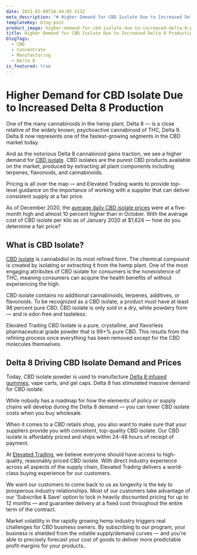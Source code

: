 ```yaml
---
date: 2021-02-09T16:44:03.513Z
meta_description: "# Higher Demand for CBD Isolate Due to Increased Delta 8 Production"
templateKey: blog-post
product_image: higher-demand-for-cbd-isolate-due-to-increased-delta-8-production.jpg
title: Higher Demand for CBD Isolate Due to Increased Delta 8 Production
blogTags:
  - CBD
  - Concentrate
  - Manufacturing
  - Delta 8
is_featured: true
---
```

# Higher Demand for CBD Isolate Due to Increased Delta 8 Production

One of the many cannabinoids in the hemp plant, Delta 8 — is a close relative of the widely known, psychoactive cannabinoid of THC, Delta 9. Delta 8 now represents one of the fastest-growing segments in the CBD market today.

And as the notorious Delta 8 cannabinoid gains traction, we see a higher demand for [CBD isolate](https://www.elevatedtrading.com/products/isolate/). CBD isolates are the purest CBD products available on the market, produced by extracting all plant components including terpenes, flavonoids, and cannabinoids. 

Pricing is all over the map — and Elevated Trading wants to provide top-level guidance on the importance of working with a supplier that can deliver consistent supply at a fair price. 

As of December 2020, the [average daily CBD isolate prices](http://www.mckeany-flavell.com/cbd-isolate-pricing-rises-despite-drop-in-sales-12-23-20/) were at a five-month high and almost 10 percent higher than in October. With the average cost of CBD isolate per kilo as of January 2020 at $1,624 — how do you determine a fair price?

## What is CBD Isolate?

[CBD isolate](https://www.elevatedtrading.com/products/cbd-isolate/) is cannabidiol in its most refined form. The chemical compound is created by isolating or extracting it from the hemp plant. One of the most engaging attributes of CBD isolate for consumers is the nonexistence of THC, meaning consumers can acquire the health benefits of without experiencing the high.

CBD isolate contains no additional cannabinoids, terpenes, additives, or flavonoids. To be recognized as a CBD isolate, a product must have at least 98 percent pure CBD. CBD isolate is only sold in a dry, white powdery form — and is odor-free and tasteless. 

Elevated Trading CBD Isolate is a pure, crystalline, and flavorless pharmaceutical grade powder that is 99+% pure CBD. This results from the refining process once everything has been removed except for the CBD molecules themselves.

## Delta 8 Driving CBD Isolate Demand and Prices

Today, CBD isolate powder is used to manufacture [Delta 8 infused gummies](https://www.elevatedtrading.com/products/delta-8-gummies/), vape carts, and gel caps. Delta 8 has stimulated massive demand for CBD isolate. 

While nobody has a roadmap for how the elements of policy or supply chains will develop during the Delta 8 demand — you can lower CBD isolate costs when you buy wholesale.

When it comes to a CBD retails shop, you also want to make sure that your suppliers provide you with consistent, top-quality CBD isolate. Our CBD isolate is affordably priced and ships within 24-48 hours of receipt of payment.

At [Elevated Trading](https://www.elevatedtrading.com/), we believe everyone should have access to high-quality, reasonably priced CBD isolate. With direct industry experience across all aspects of the supply chain, Elevated Trading delivers a world-class buying experience for our customers.

We want our customers to come back to us as longevity is the key to prosperous industry relationships. Most of our customers take advantage of our 'Subscribe & Save' option to lock in heavily discounted pricing for up to 12 months — and guarantee delivery at a fixed cost throughout the entire term of the contract.

Market volatility in the rapidly growing hemp industry triggers real challenges for CBD business owners. By subscribing to our program, your business is shielded from the volatile supply/demand curves — and you're able to precisely forecast your cost of goods to deliver more predictable profit margins for your products..